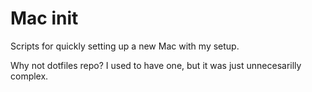 # Mac init

Scripts for quickly setting up a new Mac with my setup.

Why not dotfiles repo? I used to have one, but it was just unnecesarilly complex.
